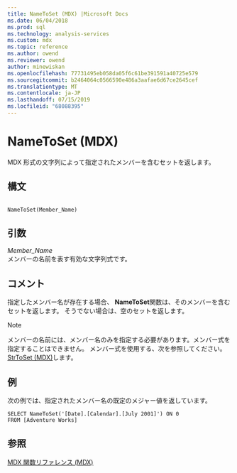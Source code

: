 ```yaml
---
title: NameToSet (MDX) |Microsoft Docs
ms.date: 06/04/2018
ms.prod: sql
ms.technology: analysis-services
ms.custom: mdx
ms.topic: reference
ms.author: owend
ms.reviewer: owend
author: minewiskan
ms.openlocfilehash: 77731495eb058da05f6c61be391591a40725e579
ms.sourcegitcommit: b2464064c0566590e486a3aafae6d67ce2645cef
ms.translationtype: MT
ms.contentlocale: ja-JP
ms.lasthandoff: 07/15/2019
ms.locfileid: "68088395"
---
```

# <a name="nametoset-mdx"></a>NameToSet (MDX)


  MDX 形式の文字列によって指定されたメンバーを含むセットを返します。  
  
## <a name="syntax"></a>構文  
  
```  
  
NameToSet(Member_Name)   
```  
  
## <a name="arguments"></a>引数  
 *Member_Name*  
 メンバーの名前を表す有効な文字列式です。  
  
## <a name="remarks"></a>コメント  
 指定したメンバー名が存在する場合、 **NameToSet**関数は、そのメンバーを含むセットを返します。 そうでない場合は、空のセットを返します。  
  
> [!NOTE]  
>  メンバーの名前には、メンバー名のみを指定する必要があります。メンバー式を指定することはできません。 メンバー式を使用する、次を参照してください。 [StrToSet &#40;MDX&#41;](../mdx/strtoset-mdx.md)します。  
  
## <a name="example"></a>例  
 次の例では、指定されたメンバー名の既定のメジャー値を返しています。  
  
```  
SELECT NameToSet('[Date].[Calendar].[July 2001]') ON 0  
FROM [Adventure Works]  
```  
  
## <a name="see-also"></a>参照  
 [MDX 関数リファレンス &#40;MDX&#41;](../mdx/mdx-function-reference-mdx.md)  
  
  
